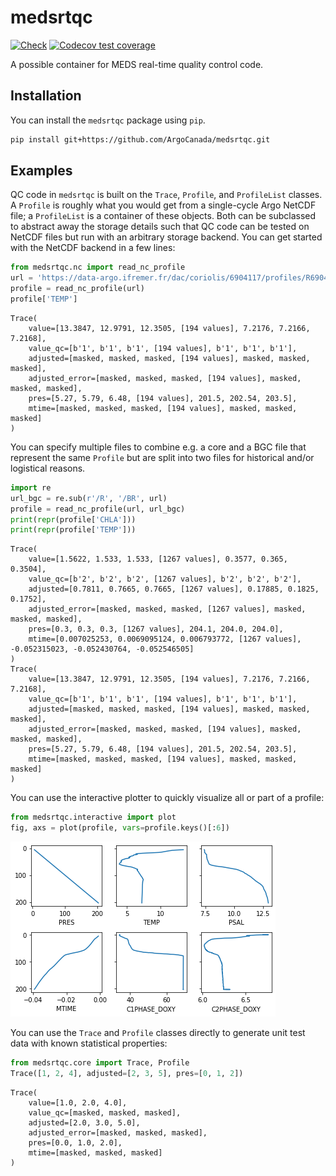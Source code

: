 # medsrtqc

[![Check](https://github.com/ArgoCanada/medsrtqc/actions/workflows/check.yaml/badge.svg)](https://github.com/ArgoCanada/medsrtqc/actions/workflows/check.yaml)
[![Codecov test coverage](https://codecov.io/gh/ArgoCanada/medsrtqc/branch/master/graph/badge.svg)](https://codecov.io/gh/ArgoCanada/medsrtqc?branch=master)

A possible container for MEDS real-time quality control code.

## Installation

You can install the `medsrtqc` package using `pip`.

``` bash
pip install git+https://github.com/ArgoCanada/medsrtqc.git
```

## Examples

QC code in `medsrtqc` is built on the `Trace`, `Profile`, and `ProfileList` classes. A `Profile` is roughly what you would get from a single-cycle Argo NetCDF file; a `ProfileList` is a container of these objects. Both can be subclassed to abstract away the storage details such that QC code can be tested on NetCDF files but run with an arbitrary storage backend. You can get started with the NetCDF backend in a few lines:


```python
from medsrtqc.nc import read_nc_profile
url = 'https://data-argo.ifremer.fr/dac/coriolis/6904117/profiles/R6904117_085.nc'
profile = read_nc_profile(url)
profile['TEMP']
```




    Trace(
        value=[13.3847, 12.9791, 12.3505, [194 values], 7.2176, 7.2166, 7.2168],
        value_qc=[b'1', b'1', b'1', [194 values], b'1', b'1', b'1'],
        adjusted=[masked, masked, masked, [194 values], masked, masked, masked],
        adjusted_error=[masked, masked, masked, [194 values], masked, masked, masked],
        pres=[5.27, 5.79, 6.48, [194 values], 201.5, 202.54, 203.5],
        mtime=[masked, masked, masked, [194 values], masked, masked, masked]
    )



You can specify multiple files to combine e.g. a core and a BGC file that represent the same `Profile` but are split into two files for historical and/or logistical reasons.


```python
import re
url_bgc = re.sub(r'/R', '/BR', url)
profile = read_nc_profile(url, url_bgc)
print(repr(profile['CHLA']))
print(repr(profile['TEMP']))
```

    Trace(
        value=[1.5622, 1.533, 1.533, [1267 values], 0.3577, 0.365, 0.3504],
        value_qc=[b'2', b'2', b'2', [1267 values], b'2', b'2', b'2'],
        adjusted=[0.7811, 0.7665, 0.7665, [1267 values], 0.17885, 0.1825, 0.1752],
        adjusted_error=[masked, masked, masked, [1267 values], masked, masked, masked],
        pres=[0.3, 0.3, 0.3, [1267 values], 204.1, 204.0, 204.0],
        mtime=[0.007025253, 0.0069095124, 0.006793772, [1267 values], -0.052315023, -0.052430764, -0.052546505]
    )
    Trace(
        value=[13.3847, 12.9791, 12.3505, [194 values], 7.2176, 7.2166, 7.2168],
        value_qc=[b'1', b'1', b'1', [194 values], b'1', b'1', b'1'],
        adjusted=[masked, masked, masked, [194 values], masked, masked, masked],
        adjusted_error=[masked, masked, masked, [194 values], masked, masked, masked],
        pres=[5.27, 5.79, 6.48, [194 values], 201.5, 202.54, 203.5],
        mtime=[masked, masked, masked, [194 values], masked, masked, masked]
    )
    

You can use the interactive plotter to quickly visualize all or part of a profile:


```python
from medsrtqc.interactive import plot
fig, axs = plot(profile, vars=profile.keys()[:6])
```


    
![png](README_files/README_5_0.png)
    


You can use the `Trace` and `Profile` classes directly to generate unit test data with known statistical properties:


```python
from medsrtqc.core import Trace, Profile
Trace([1, 2, 4], adjusted=[2, 3, 5], pres=[0, 1, 2])
```




    Trace(
        value=[1.0, 2.0, 4.0],
        value_qc=[masked, masked, masked],
        adjusted=[2.0, 3.0, 5.0],
        adjusted_error=[masked, masked, masked],
        pres=[0.0, 1.0, 2.0],
        mtime=[masked, masked, masked]
    )


